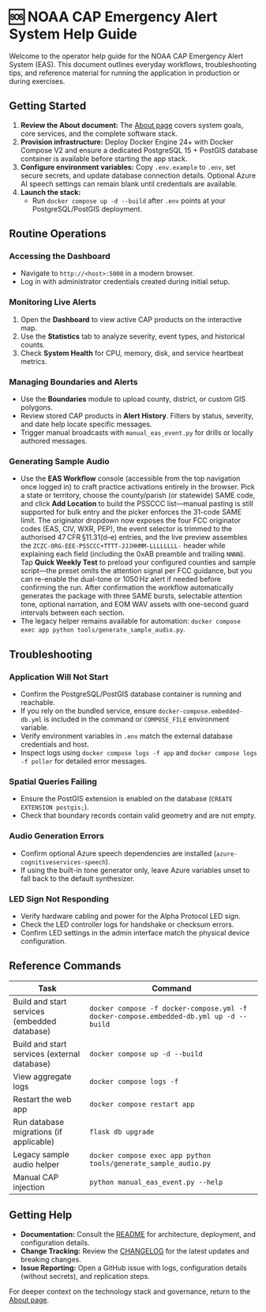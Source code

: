 # 🆘 NOAA CAP Emergency Alert System Help Guide

Welcome to the operator help guide for the NOAA CAP Emergency Alert System (EAS). This document outlines everyday workflows, troubleshooting tips, and reference material for running the application in production or during exercises.

## Getting Started
1. **Review the About document:** The [About page](ABOUT.md) covers system goals, core services, and the complete software stack.
2. **Provision infrastructure:** Deploy Docker Engine 24+ with Docker Compose V2 and ensure a dedicated PostgreSQL 15 + PostGIS database container is available before starting the app stack.
3. **Configure environment variables:** Copy `.env.example` to `.env`, set secure secrets, and update database connection details. Optional Azure AI speech settings can remain blank until credentials are available.
4. **Launch the stack:**
   - Run `docker compose up -d --build` after `.env` points at your PostgreSQL/PostGIS deployment.

## Routine Operations
### Accessing the Dashboard
- Navigate to `http://<host>:5000` in a modern browser.
- Log in with administrator credentials created during initial setup.

### Monitoring Live Alerts
1. Open the **Dashboard** to view active CAP products on the interactive map.
2. Use the **Statistics** tab to analyze severity, event types, and historical counts.
3. Check **System Health** for CPU, memory, disk, and service heartbeat metrics.

### Managing Boundaries and Alerts
- Use the **Boundaries** module to upload county, district, or custom GIS polygons.
- Review stored CAP products in **Alert History**. Filters by status, severity, and date help locate specific messages.
- Trigger manual broadcasts with `manual_eas_event.py` for drills or locally authored messages.

### Generating Sample Audio
- Use the **EAS Workflow** console (accessible from the top navigation once logged in) to craft practice activations entirely in the browser. Pick a state or territory, choose the county/parish (or statewide) SAME code, and click **Add Location** to build the PSSCCC list—manual pasting is still supported for bulk entry and the picker enforces the 31-code SAME limit. The originator dropdown now exposes the four FCC originator codes (EAS, CIV, WXR, PEP), the event selector is trimmed to the authorised 47 CFR §11.31(d–e) entries, and the live preview assembles the `ZCZC-ORG-EEE-PSSCCC+TTTT-JJJHHMM-LLLLLLLL-` header while explaining each field (including the 0xAB preamble and trailing `NNNN`). Tap **Quick Weekly Test** to preload your configured counties and sample script—the preset omits the attention signal per FCC guidance, but you can re-enable the dual-tone or 1050 Hz alert if needed before confirming the run. After confirmation the workflow automatically generates the package with three SAME bursts, selectable attention tone, optional narration, and EOM WAV assets with one-second guard intervals between each section.
- The legacy helper remains available for automation: `docker compose exec app python tools/generate_sample_audio.py`.

## Troubleshooting
### Application Will Not Start
- Confirm the PostgreSQL/PostGIS database container is running and reachable.
- If you rely on the bundled service, ensure `docker-compose.embedded-db.yml` is included in the command or `COMPOSE_FILE` environment variable.
- Verify environment variables in `.env` match the external database credentials and host.
- Inspect logs using `docker compose logs -f app` and `docker compose logs -f poller` for detailed error messages.

### Spatial Queries Failing
- Ensure the PostGIS extension is enabled on the database (`CREATE EXTENSION postgis;`).
- Check that boundary records contain valid geometry and are not empty.

### Audio Generation Errors
- Confirm optional Azure speech dependencies are installed (`azure-cognitiveservices-speech`).
- If using the built-in tone generator only, leave Azure variables unset to fall back to the default synthesizer.

### LED Sign Not Responding
- Verify hardware cabling and power for the Alpha Protocol LED sign.
- Check the LED controller logs for handshake or checksum errors.
- Confirm LED settings in the admin interface match the physical device configuration.

## Reference Commands
| Task | Command |
|------|---------|
| Build and start services (embedded database) | `docker compose -f docker-compose.yml -f docker-compose.embedded-db.yml up -d --build` |
| Build and start services (external database) | `docker compose up -d --build` |
| View aggregate logs | `docker compose logs -f` |
| Restart the web app | `docker compose restart app` |
| Run database migrations (if applicable) | `flask db upgrade` |
| Legacy sample audio helper | `docker compose exec app python tools/generate_sample_audio.py` |
| Manual CAP injection | `python manual_eas_event.py --help` |

## Getting Help
- **Documentation:** Consult the [README](README.md) for architecture, deployment, and configuration details.
- **Change Tracking:** Review the [CHANGELOG](CHANGELOG.md) for the latest updates and breaking changes.
- **Issue Reporting:** Open a GitHub issue with logs, configuration details (without secrets), and replication steps.

For deeper context on the technology stack and governance, return to the [About page](ABOUT.md).
